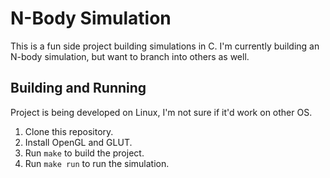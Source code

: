 # N-Body Simulation

This is a fun side project building simulations in C. I'm currently building an N-body simulation, but want to branch into others as well.

## Building and Running

Project is being developed on Linux, I'm not sure if it'd work on other OS.

1. Clone this repository.
2. Install OpenGL and GLUT.
3. Run `make` to build the project.
4. Run `make run` to run the simulation.